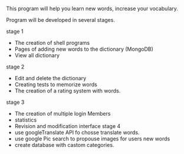 This program will help you learn new words, increase your vocabulary.

Program will be developed in several stages.

stage 1
- The creation of shell programs
- Pages of adding new words to the dictionary (MongoDB)
- View all dictionary

stage 2
- Edit and delete the dictionary
- Creating tests to memorize words
- The creation of a rating system with words.

stage 3
- The creation of multiple login Members
- statistics
- Revision and modification interface
stage 4 
- use googleTranslate API fo chosse translate words.
- use google Pic search to propouse images for users new words
- create database with castom categories.
